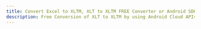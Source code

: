 ---title: Convert Excel to XLTM, XLT to XLTM FREE Converter or Android SDKdescription: Free Conversion of XLT to XLTM by using Android Cloud APIs & SDKs. Also Create, Edit & Render Microsoft Excel, CSV and SpreadsheetML worksheets or spreadsheet in the Cloud.---